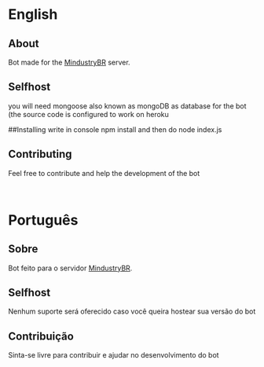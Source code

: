 # English
## About
Bot made for the [MindustryBR](https://discord.gg/UjzPZKe) server.

## Selfhost

you will need mongoose also known as mongoDB as database for the bot (the source code is configured to work on heroku

##Installing
write in console npm install and then do node index.js

## Contributing

Feel free to contribute and help the development of the bot

<br>

# Português
## Sobre

Bot feito para o servidor [MindustryBR](https://discord.gg/UjzPZKe).

## Selfhost

Nenhum suporte será oferecido caso você queira hostear sua versão do bot

## Contribuição

Sinta-se livre para contribuir e ajudar no desenvolvimento do bot
